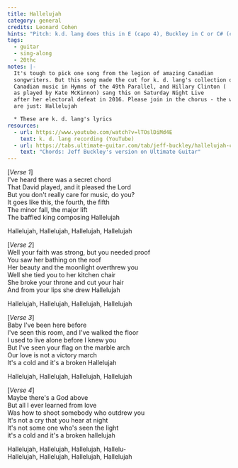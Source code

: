 ```yaml
---
title: Hallelujah
category: general
credits: Leonard Cohen
hints: "Pitch: k.d. lang does this in E (capo 4), Buckley in C or C# (capo 1)"
tags:
  - guitar
  - sing-along
  - 20thc
notes: |-
  It's tough to pick one song from the legion of amazing Canadian
  songwriters. But this song made the cut for k. d. lang's collection of 
  Canadian music in Hymns of the 49th Parallel, and Hillary Clinton (
  as played by Kate McKinnon) sang this on Saturday Night Live 
  after her electoral defeat in 2016. Please join in the chorus - the words 
  are just: Hallelujah

  * These are k. d. lang's lyrics
resources:
  - url: https://www.youtube.com/watch?v=lTOslDiMd4E
    text: k. d. lang recording (YouTube)
  - url: https://tabs.ultimate-guitar.com/tab/jeff-buckley/hallelujah-chords-198052
    text: "Chords: Jeff Buckley's version on Ultimate Guitar"
---
```

[*Verse 1*]\
I've heard there was a secret chord\
That David played, and it pleased the Lord\
But you don't really care for music, do you?\
It goes like this, the fourth, the fifth\
The minor fall, the major lift\
The baffled king composing Hallelujah  

Hallelujah, Hallelujah, Hallelujah, Hallelujah  

[*Verse 2*]\
Well your faith was strong, but you needed proof\
You saw her bathing on the roof\
Her beauty and the moonlight overthrew you\
Well she tied you to her kitchen chair\
She broke your throne and cut your hair\
And from your lips she drew Hallelujah  

Hallelujah, Hallelujah, Hallelujah, Hallelujah  

[*Verse 3*]\
Baby I've been here before\
I've seen this room, and I've walked the floor\
I used to live alone before I knew you\
But I've seen your flag on the marble arch\
Our love is not a victory march\
It's a cold and it's a broken Hallelujah  

Hallelujah, Hallelujah, Hallelujah, Hallelujah  

[*Verse 4*]\
Maybe there's a God above\
But all I ever learned from love\
Was how to shoot somebody who outdrew you\
It's not a cry that you hear at night\
It's not some one who's seen the light\
it's a cold and it's a broken hallelujah  

Hallelujah, Hallelujah, Hallelujah, Hallelu-\
Hallelujah, Hallelujah, Hallelujah, Hallelujah  

<!-- 


I did my best, it wasn't much  
I couldn't feel, so I tried to touch  
I've told the truth, I didn't come to fool you  
And even though  
It all went wrong  
I'll stand before the Lord of Song  
With nothing on my tongue but Hallelujah  
  
You say I took the Name in vain  
I don't even know the Name  
But if I did, well really, what's it to you?  
There's a blaze of light  
In every word  
It doesn't matter which you heard  
The holy or the broken Hallelujah  
Hallelujah, Hallelujah, Hallelujah, Hallelujah  
-->
